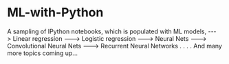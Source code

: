 # ML-with-Python
A sampling of IPython notebooks, which is populated with ML models,
---> Linear regression
---> Logistic regression
---> Neural Nets
---> Convolutional Neural Nets
---> Recurrent Neural Networks
.
.
.
.
And many more topics coming up...
